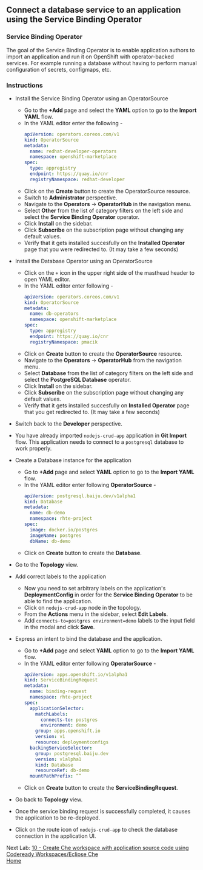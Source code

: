 ## Connect a database service to an application using the Service Binding Operator

### Service Binding Operator
The goal of the Service Binding Operator is to enable application authors to import an application and run it on OpenShift with operator-backed services. For example running a database without having to perform manual configuration of secrets, configmaps, etc.

### Instructions

- Install the Service Binding Operator using an OperatorSource
  - Go to the **+Add** page and select the **YAML** option to go to the **Import YAML** flow.
  - In the YAML editor enter the following - 
    ```yaml
    apiVersion: operators.coreos.com/v1
    kind: OperatorSource
    metadata:
      name: redhat-developer-operators
      namespace: openshift-marketplace
    spec:
      type: appregistry
      endpoint: https://quay.io/cnr
      registryNamespace: redhat-developer
    ```
  - Click on the **Create** button to create the OperatorSource resource.
  - Switch to **Administrator** perspective.
  - Navigate to the **Operators** -> **OperatorHub** in the navigation menu.
  - Select **Other** from the list of category filters on the left side and select the **Service Binding Operator** operator.
  - Click **Install** on the sidebar.
  - Click **Subscribe** on the subscription page without changing any default values.
  - Verify that it gets installed succesfully on the **Installed Operator** page that you were redirected to. (It may take a few seconds)

- Install the Database Operator using an OperatorSource
  - Click on the `+` icon in the upper right side of the masthead header to open YAML editor.
  - In the YAML editor enter following - 
    ```yaml
    apiVersion: operators.coreos.com/v1
    kind: OperatorSource
    metadata:
      name: db-operators
      namespace: openshift-marketplace
    spec:
      type: appregistry
      endpoint: https://quay.io/cnr
      registryNamespace: pmacik
    ```
  - Click on **Create** button to create the **OperatorSource** resource.
  - Navigate to the **Operators** -> **OperatorHub** from the navigation menu.
  - Select **Database** from the list of category filters on the left side and select the **PostgreSQL Database** operator.
  - Click **Install** on the sidebar.
  - Click **Subscribe** on the subscription page without changing any default values.
  - Verify that it gets installed succesfully on **Installed Operator** page that you get redirected to. (It may take a few seconds)

- Switch back to the **Developer** perspective.

- You have already imported `nodejs-crud-app` application in **Git Import** flow. This application needs to connect to a `postgresql` database to work properly.

- Create a Database instance for the application
  - Go to **+Add** page and select **YAML** option to go to the **Import YAML** flow.
  - In the YAML editor enter following **OperatorSource** - 
    ```yaml
    apiVersion: postgresql.baiju.dev/v1alpha1
    kind: Database
    metadata:
      name: db-demo
      namespace: rhte-project
    spec:
      image: docker.io/postgres
      imageName: postgres
      dbName: db-demo
    ```
  - Click on **Create** button to create the **Database**.

- Go to the **Topology** view.

- Add correct labels to the application 
  - Now you need to set arbitrary labels on the application's **DeploymentConfig** in order for the **Service Binding Operator** to be able to find the application.
  - Click on `nodejs-crud-app` node in the topology.
  - From the **Actions** menu in the sidebar, select **Edit Labels**.
  - Add `connects-to=postgres environment=demo` labels to the input field in the modal and click **Save**.

- Express an intent to bind the database and the application.
  - Go to **+Add** page and select **YAML** option to go to the **Import YAML** flow.
  - In the YAML editor enter following **OperatorSource** - 
    ```yaml
    apiVersion: apps.openshift.io/v1alpha1
    kind: ServiceBindingRequest
    metadata:
      name: binding-request
      namespace: rhte-project
    spec:
      applicationSelector:
        matchLabels:
          connects-to: postgres
          environment: demo
        group: apps.openshift.io
        version: v1
        resource: deploymentconfigs
      backingServiceSelector:
        group: postgresql.baiju.dev
        version: v1alpha1
        kind: Database
        resourceRef: db-demo
      mountPathPrefix: “”
    ```
  - Click on **Create** button to create the **ServiceBindingRequest**.

- Go back to **Topology** view.
- Once the service binding request is successfully completed, it causes the application to be re-deployed.
- Click on the route icon of `nodejs-crud-app` to check the database connection in the application UI.

Next Lab: [10 - Create Che workspace with application source code using Codeready Workspaces/Eclipse Che](./che.md)<br>
[Home](./README.md)
